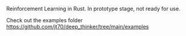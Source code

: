 Reinforcement Learning in Rust. In prototype stage, not ready for use.

Check out the examples folder https://github.com/jt70/deep_thinker/tree/main/examples